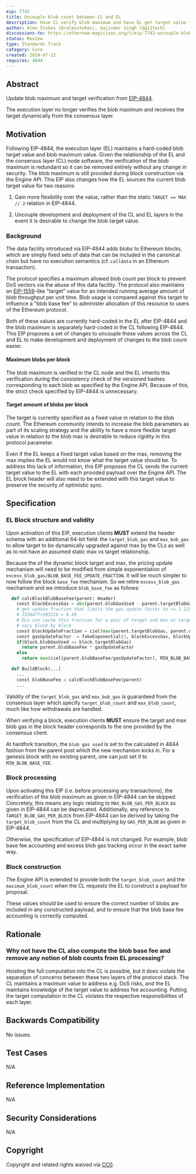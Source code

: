 ```yaml
---
eip: 7742
title: Uncouple blob count between CL and EL
description: Have CL verify blob maximum and have EL get target value from CL
author: Alex Stokes (@ralexstokes), Gajinder Singh (@g11tech)
discussions-to: https://ethereum-magicians.org/t/eip-7742-uncouple-blob-count-between-cl-and-el/20550
status: Review
type: Standards Track
category: Core
created: 2024-07-12
requires: 4844
---
```


## Abstract

Update blob maximum and target verification from [EIP-4844](./eip-4844.md).

The execution layer no longer verifies the blob maximum and receives the target dynamically from the consensus layer.

## Motivation

Following EIP-4844, the execution layer (EL) maintains a hard-coded blob target value and blob maximum value. Given the relationship
of the EL and the consensus layer (CL) node software, the verification of the blob maximum is redundant so it can be removed
entirely without any change in security. The blob maximum is still provided during block construction via the Engine API.
This EIP also changes how the EL sources the current blob target value for two reasons:

1) Gain more flexibility over the value, rather than the static `TARGET == MAX // 2` relation in EIP-4844.

2) Uncouple development and deployment of the CL and EL layers in the event it is desirable to change the blob target value.

### Background

The data facility introduced via EIP-4844 adds blobs to Ethereum blocks, which are simply fixed sets of data that can be
included in the canonical chain but have no execution semantics (cf. `calldata` in an Ethereum transaction).

The protocol specifies a maximum allowed blob count per block to prevent DoS vectors via the abuse of this data facility.
The protocol also maintains an [EIP-1559](./eip-1559.md)-like "target" value for an intended running average amount of blob throughput per
unit time. Blob usage is compared against this target to influence a "blob base fee" to administer allocation of this
resource to users of the Ethereum protocol.

Both of these values are currently hard-coded in the EL after EIP-4844 and the blob maximum is separately hard-coded in
the CL following EIP-4844. This EIP proposes a set of changes to uncouple these values across the CL and EL to make development
and deployment of changes to the blob count easier.

#### Maximum blobs per block

The blob maximum is verified in the CL node and the EL inherits this verification during the consistency check of the
versioned hashes corresponding to each blob as specified by the Engine API. Because of this, the strict check specified
by EIP-4844 is unnecessary.

#### Target amount of blobs per block

The target is currently specified as a fixed value in relation to the blob count. The Ethereum community intends to increase
the blob parameters as part of its scaling strategy and the ability to have a more flexible target value in relation to
the blob max is desirable to reduce rigidity in this protocol parameter.

Even if the EL keeps a fixed target value based on the max, removing the max implies the EL would not know what the target
value should be. To address this lack of information, this EIP proposes the CL sends the current target value to the EL
with each provided payload over the Engine API. The EL block header will also need to be extended with this target value
to preserve the security of optimistic sync.

## Specification

### EL Block structure and validity

Upon activation of this EIP, execution clients **MUST** extend the header schema with an
additional 64-bit field: the `target_blob_gas` and `max_bob_gas` to allow target to be dynamically upgraded against max by the CLs as well as to not have an assumed static max vs target relationship.

Because the of the dynamic block target and max, the pricing update mechanism will need to be modified from simple exponentiation of `excess_blob_gas/BLOB_BASE_FEE_UPDATE_FRACTION`. It will be much simpler to now follow the block `base_fee` mechanism. So we retire `excess_blob_gas` mechanism and we introduce `blob_base_fee` as follows:

```python
  def calcBlockBlobBaseFee(parent: Header)
    const blockExcessGas = abs(parent.blobGasUsed - parent.targetBlobGas)
    # get update fraction that limits the gas update factor to <= 1.125 on either direction
    # 3338477÷393216 = 8.49
    # ELs can cache this fraction for a pair of target and max as target max aren't expected to actually
    # vary block by block
    const blockUpdateFraction = ciel(max(parent.targetBlobGas, parent.maxBlobGas - parent.targetBlobGas) * 8.49)
    const gasUpdateFactor  = fakeExponential(1, blockExcessGas, blockUpdateFraction)
    if(block.blobGasUsed >= block.targetBlobGas)
      return parent.blobBaseFee * gasUpdateFactor
    else
      return max(ciel(parent.blobBaseFee/gasUpdateFactor), MIN_BLOB_BASE_FEE)

  def BuildBlock(...)
    ...
    const blobBaseFee = calcBlockBlobBaseFee(parent)
    ...
```

Validity of the `target_blob_gas` and `max_bob_gas` is guaranteed from the consensus layer which specify `target_blob_count` and `max_blob_count`, much like how withdrawals are handled.

When verifying a block, execution clients **MUST** ensure the target and max blob gas in the block header corresponds to the one
provided by the consensus client.

At hardfork transition, the `blob gas used` is set to the calculated in 4844 fashion from the parent post which the new mechanism kicks in. For a genesis block with no existing parent, one can just set it to `MIN_BLOB_BASE_FEE`.

### Block processing

Upon activating this EIP (i.e. before processing any transactions),
the verification of the blob maximum as given in EIP-4844 can be skipped. Concretely, this means any logic relating
to `MAX_BLOB_GAS_PER_BLOCK` as given in EIP-4844 can be deprecated.
Additionally, any reference to `TARGET_BLOB_GAS_PER_BLOCK` from EIP-4844 can be derived by taking the `target_blob_count` from the CL and multiplying by `GAS_PER_BLOB` as given in EIP-4844.

Otherwise, the specification of EIP-4844 is not changed. For example, blob base fee accounting and excess blob gas tracking occur in the exact same way.

### Block construction

The Engine API is extended to provide both the `target_blob_count` and the `maximum_blob_count` when the CL requests the EL to construct a payload for proposal.

These values should be used to ensure the correct number of blobs are included in any constructed payload, and to ensure that the blob base fee accounting is correctly computed.

## Rationale

### Why not have the CL also compute the blob base fee and remove any notion of blob counts from EL processing?

Hoisting the full computation into the CL is possible, but it does violate the separation of concerns between these two layers of the protocol stack.
The CL maintains a maximum value to address e.g. DoS risks, and the EL maintains knowledge of the target value to address fee accounting.
Putting the target computation in the CL violates the respective responsibilities of each layer.

## Backwards Compatibility

No issues.

## Test Cases

N/A

## Reference Implementation

N/A

## Security Considerations

N/A

## Copyright

Copyright and related rights waived via [CC0](../LICENSE.md).
